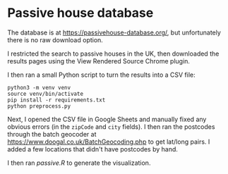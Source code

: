 
# Passive house database

The database is at https://passivehouse-database.org/, but unfortunately there is no raw download option.

I restricted the search to passive houses in the UK, then downloaded the results pages using the View Rendered Source Chrome plugin.

I then ran a small Python script to turn the results into a CSV file:

    python3 -m venv venv
    source venv/bin/activate
    pip install -r requirements.txt
    python preprocess.py 

Next, I opened the CSV file in Google Sheets and manually fixed any obvious errors (in the `zipCode` and `city` fields).
I then ran the postcodes through the batch geocoder at https://www.doogal.co.uk/BatchGeocoding.php to get lat/long pairs.
I added a few locations that didn't have postcodes by hand.

I then ran _passive.R_ to generate the visualization.

